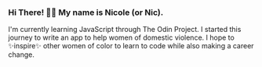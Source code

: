 ### Hi There! 👋🏾 My name is Nicole (or Nic). 
I'm currently learning JavaScript through The Odin Project. I started this journey to write an app to help women of domestic violence. I hope to ✨inspire✨ other women of color to learn to code while also making a career change.

<!--
**nicthrow/nicthrow** is a ✨ _special_ ✨ repository because its `README.md` (this file) appears on your GitHub profile.

Here are some ideas to get you started:

- 🔭 I’m currently working on ...
- 🌱 I’m currently learning ...
- 👯 I’m looking to collaborate on ...
- 🤔 I’m looking for help with ...
- 💬 Ask me about ...
- 📫 How to reach me: ...
- 😄 Pronouns: ...
- ⚡ Fun fact: ...
-->
